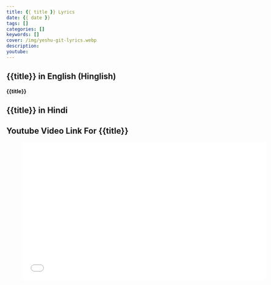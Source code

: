 ```yaml
---
title: {{ title }} Lyrics
date: {{ date }}
tags: []
categories: []
keywords: []
cover: /img/yeshu-git-lyrics.webp
description: 
youtube: 
---
```

## {{title}} in English (Hinglish)
**{{title}}**

## {{title}} in Hindi



## Youtube Video Link For {{title}}
<figure class="image is-16by9">
<iframe class="has-ratio" width="640" height="360"
src="{{youtube}}"
frameborder="0" allow="accelerometer; autoplay; clipboard-write; encrypted-media; gyroscope;" allowfullscreen></iframe>
</figure>

